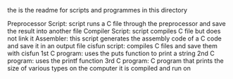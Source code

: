 the is the readme for scripts and programmes in this directory

Preprocessor Script: script runs a C file through the preprocessor and save the result into another file
Compiler Script: script compiles C file but does not link it
Assembler: this script generates the assembly code of a C code and save it in an output file
cisfun script: compiles C files and save them with cisfun
1st C program: uses the puts function to print a string
2nd C program: uses the printf function
3rd C program: C program that prints the size of various types on the computer it is compiled and run on

